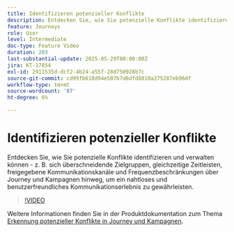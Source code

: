 ```yaml
---
title: Identifizieren potenzieller Konflikte
description: Entdecken Sie, wie Sie potenzielle Konflikte identifizieren und verwalten können - z. B. sich überschneidende Zielgruppen, gleichzeitige Zeitleisten, freigegebene Kommunikationskanäle und Frequenzbeschränkungen über Journey und Kampagnen hinweg, um ein nahtloses und benutzerfreundliches Kommunikationserlebnis zu gewährleisten.
feature: Journeys
role: User
level: Intermediate
doc-type: Feature Video
duration: 203
last-substantial-update: 2025-05-29T00:00:00Z
jira: KT-17854
exl-id: 2911535d-dcf2-4b24-a55f-28d750928b7c
source-git-commit: cd99fb618d94e507b7d6dfd8810a275287eb96df
workflow-type: tm+mt
source-wordcount: '87'
ht-degree: 6%

---
```


# Identifizieren potenzieller Konflikte

Entdecken Sie, wie Sie potenzielle Konflikte identifizieren und verwalten können - z. B. sich überschneidende Zielgruppen, gleichzeitige Zeitleisten, freigegebene Kommunikationskanäle und Frequenzbeschränkungen über Journey und Kampagnen hinweg, um ein nahtloses und benutzerfreundliches Kommunikationserlebnis zu gewährleisten.

>[!VIDEO](https://video.tv.adobe.com/v/3435528/?learn=on&enablevpops)

Weitere Informationen finden Sie in der Produktdokumentation zum Thema [Erkennung potenzieller Konflikte in Journey und Kampagnen](https://experienceleague.adobe.com/de/docs/journey-optimizer/using/conflict-prioritization/conflicts).
